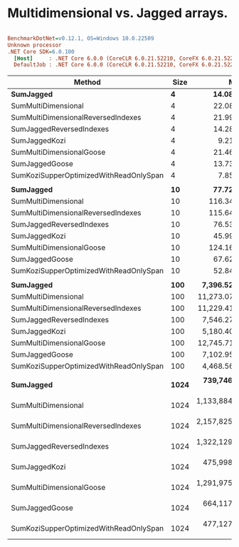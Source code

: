 # Multidimensional vs. Jagged arrays.

``` ini

BenchmarkDotNet=v0.12.1, OS=Windows 10.0.22509
Unknown processor
.NET Core SDK=6.0.100
  [Host]     : .NET Core 6.0.0 (CoreCLR 6.0.21.52210, CoreFX 6.0.21.52210), X64 RyuJIT
  DefaultJob : .NET Core 6.0.0 (CoreCLR 6.0.21.52210, CoreFX 6.0.21.52210), X64 RyuJIT


```
|                                 Method | Size |             Mean |          Error |         StdDev | Ratio | RatioSD |
|--------------------------------------- |----- |-----------------:|---------------:|---------------:|------:|--------:|
|                              **SumJagged** |    **4** |        **14.086 ns** |      **0.3162 ns** |      **0.5782 ns** |  **0.65** |    **0.04** |
|                    SumMultiDimensional |    4 |        22.088 ns |      0.4707 ns |      0.6283 ns |  1.00 |    0.00 |
|     SumMultiDimensionalReversedIndexes |    4 |        21.998 ns |      0.4730 ns |      0.7638 ns |  1.00 |    0.05 |
|               SumJaggedReversedIndexes |    4 |        14.282 ns |      0.3194 ns |      0.7467 ns |  0.65 |    0.04 |
|                          SumJaggedKozi |    4 |         9.212 ns |      0.2134 ns |      0.4639 ns |  0.41 |    0.02 |
|               SumMultiDimensionalGoose |    4 |        21.464 ns |      0.4596 ns |      1.1945 ns |  0.99 |    0.07 |
|                         SumJaggedGoose |    4 |        13.734 ns |      0.3113 ns |      0.7215 ns |  0.63 |    0.03 |
| SumKoziSupperOptimizedWithReadOnlySpan |    4 |         7.851 ns |      0.1916 ns |      0.5048 ns |  0.36 |    0.03 |
|                                        |      |                  |                |                |       |         |
|                              **SumJagged** |   **10** |        **77.723 ns** |      **1.5904 ns** |      **3.5243 ns** |  **0.67** |    **0.04** |
|                    SumMultiDimensional |   10 |       116.340 ns |      2.3632 ns |      5.4298 ns |  1.00 |    0.00 |
|     SumMultiDimensionalReversedIndexes |   10 |       115.646 ns |      2.3546 ns |      4.3056 ns |  1.00 |    0.05 |
|               SumJaggedReversedIndexes |   10 |        76.537 ns |      1.5570 ns |      3.8485 ns |  0.66 |    0.04 |
|                          SumJaggedKozi |   10 |        45.995 ns |      0.9516 ns |      2.1086 ns |  0.40 |    0.03 |
|               SumMultiDimensionalGoose |   10 |       124.161 ns |      2.4976 ns |      5.9841 ns |  1.07 |    0.08 |
|                         SumJaggedGoose |   10 |        67.621 ns |      1.3866 ns |      3.3223 ns |  0.58 |    0.04 |
| SumKoziSupperOptimizedWithReadOnlySpan |   10 |        52.843 ns |      1.0843 ns |      2.0366 ns |  0.45 |    0.03 |
|                                        |      |                  |                |                |       |         |
|                              **SumJagged** |  **100** |     **7,396.521 ns** |    **144.2413 ns** |    **236.9925 ns** |  **0.66** |    **0.02** |
|                    SumMultiDimensional |  100 |    11,273.073 ns |    220.4851 ns |    301.8024 ns |  1.00 |    0.00 |
|     SumMultiDimensionalReversedIndexes |  100 |    11,229.417 ns |    219.2404 ns |    307.3444 ns |  1.00 |    0.03 |
|               SumJaggedReversedIndexes |  100 |     7,546.276 ns |    149.6485 ns |    312.3722 ns |  0.68 |    0.03 |
|                          SumJaggedKozi |  100 |     5,180.408 ns |    103.3158 ns |    160.8503 ns |  0.46 |    0.02 |
|               SumMultiDimensionalGoose |  100 |    12,745.712 ns |    253.1449 ns |    550.3162 ns |  1.11 |    0.05 |
|                         SumJaggedGoose |  100 |     7,102.950 ns |    148.0318 ns |    431.8157 ns |  0.63 |    0.04 |
| SumKoziSupperOptimizedWithReadOnlySpan |  100 |     4,468.564 ns |     87.3561 ns |    145.9524 ns |  0.40 |    0.02 |
|                                        |      |                  |                |                |       |         |
|                              **SumJagged** | **1024** |   **739,746.989 ns** | **14,707.8503 ns** | **28,686.5325 ns** |  **0.65** |    **0.04** |
|                    SumMultiDimensional | 1024 | 1,133,884.866 ns | 22,135.5315 ns | 51,302.4602 ns |  1.00 |    0.00 |
|     SumMultiDimensionalReversedIndexes | 1024 | 2,157,825.919 ns | 41,457.3125 ns | 96,905.1316 ns |  1.91 |    0.12 |
|               SumJaggedReversedIndexes | 1024 | 1,322,129.385 ns | 26,355.6400 ns | 60,025.1293 ns |  1.17 |    0.07 |
|                          SumJaggedKozi | 1024 |   475,998.460 ns |  9,473.8118 ns | 14,179.9554 ns |  0.42 |    0.03 |
|               SumMultiDimensionalGoose | 1024 | 1,291,975.114 ns | 25,560.4598 ns | 65,521.2301 ns |  1.15 |    0.08 |
|                         SumJaggedGoose | 1024 |   664,117.901 ns | 13,156.1688 ns | 25,347.4708 ns |  0.59 |    0.03 |
| SumKoziSupperOptimizedWithReadOnlySpan | 1024 |   477,127.665 ns |  9,461.7305 ns | 20,367.3730 ns |  0.42 |    0.02 |
